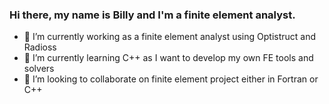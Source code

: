 ### Hi there, my name is Billy and I'm a finite element analyst.
- 🔭 I’m currently working as a finite element analyst using Optistruct and Radioss
- 🌱 I’m currently learning C++ as I want to develop my own FE tools and solvers
- 👯 I’m looking to collaborate on finite element project either in Fortran or C++
<!--
**b1llg/b1llg** is a ✨ _special_ ✨ repository because its `README.md` (this file) appears on your GitHub profile.

Here are some ideas to get you started:

- 🔭 I’m currently working on ...
- 🌱 I’m currently learning ...
- 👯 I’m looking to collaborate on ...
- 🤔 I’m looking for help with ...
- 💬 Ask me about ...
- 📫 How to reach me: ...
- 😄 Pronouns: ...
- ⚡ Fun fact: ...
-->
